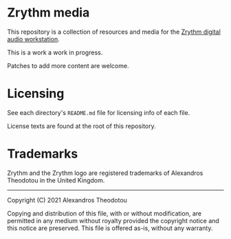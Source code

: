 Zrythm media
============

This repository is a collection of resources and media
for the
[Zrythm digital audio workstation](https://www.zrythm.org).

This is a work a work in progress.

Patches to add more content are welcome.

# Licensing
See each directory's `README.md` file for licensing info
of each file.

License texts are found at the root of this repository.

# Trademarks
Zrythm and the Zrythm logo are registered trademarks of
Alexandros Theodotou in the United Kingdom.

---
Copyright (C) 2021 Alexandros Theodotou

Copying and distribution of this file, with or without modification,
are permitted in any medium without royalty provided the copyright
notice and this notice are preserved.  This file is offered as-is,
without any warranty.
